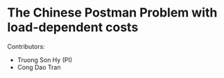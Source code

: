 # The Chinese Postman Problem with load-dependent costs

Contributors:
* Truong Son Hy (PI)
* Cong Dao Tran
